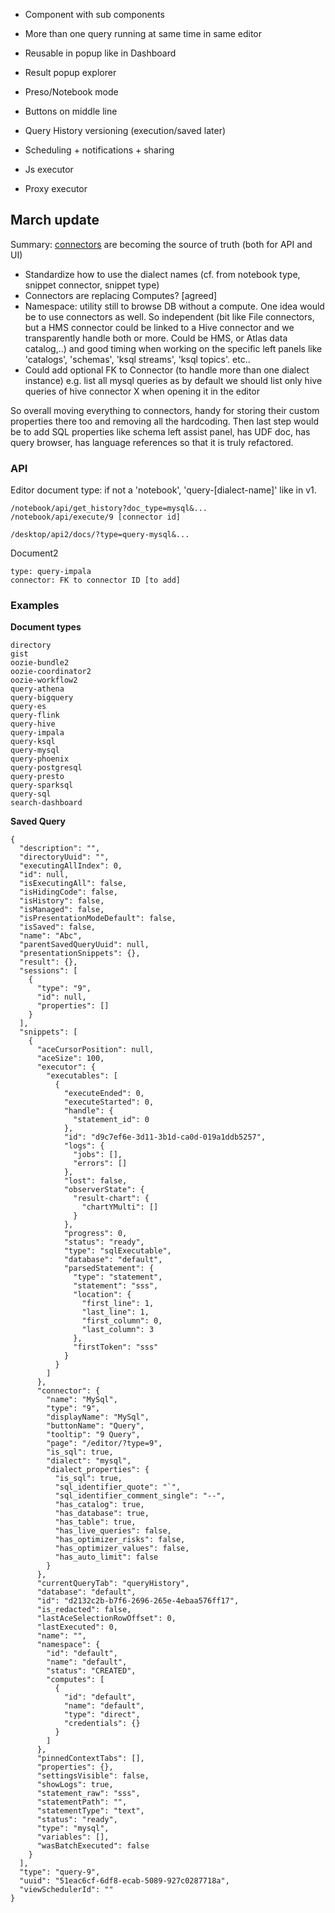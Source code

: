 

* Component with sub components
* More than one query running at same time in same editor
* Reusable in popup like in Dashboard
* Result popup explorer
* Preso/Notebook mode

* Buttons on middle line

* Query History versioning (execution/saved later)

* Scheduling + notifications + sharing

* Js executor
* Proxy executor

 ## March update

Summary: [connectors](docs/designs/connectors.md) are becoming the source of truth (both for API and UI)

* Standardize how to use the dialect names (cf. from notebook type, snippet connector, snippet type)
* Connectors are replacing Computes? [agreed]
* Namespace: utility still to browse DB without a compute. One idea would be to use connectors as well. So independent (bit like File connectors, but a HMS connector could be linked to a Hive connector and we transparently handle both or more. Could be HMS, or Atlas data catalog,..) and good timing when working on the specific left panels like 'catalogs', 'schemas', 'ksql streams', 'ksql topics'. etc..
* Could add optional FK to Connector (to handle more than one dialect instance) e.g. list all mysql queries as by default we should list only hive queries of hive connector X when opening it in the editor


So overall moving everything to connectors, handy for storing their custom properties there too and removing all the hardcoding. Then last step would be to add SQL properties like schema left assist panel, has UDF doc, has query browser, has language references so that it is truly refactored.

### API

Editor document type: if not a 'notebook', 'query-[dialect-name]' like in v1.

    /notebook/api/get_history?doc_type=mysql&...
    /notebook/api/execute/9 [connector id]

    /desktop/api2/docs/?type=query-mysql&...

Document2

    type: query-impala
    connector: FK to connector ID [to add]

### Examples

**Document types**

    directory
    gist
    oozie-bundle2
    oozie-coordinator2
    oozie-workflow2
    query-athena
    query-bigquery
    query-es
    query-flink
    query-hive
    query-impala
    query-ksql
    query-mysql
    query-phoenix
    query-postgresql
    query-presto
    query-sparksql
    query-sql
    search-dashboard


**Saved Query**

    {
      "description": "",
      "directoryUuid": "",
      "executingAllIndex": 0,
      "id": null,
      "isExecutingAll": false,
      "isHidingCode": false,
      "isHistory": false,
      "isManaged": false,
      "isPresentationModeDefault": false,
      "isSaved": false,
      "name": "Abc",
      "parentSavedQueryUuid": null,
      "presentationSnippets": {},
      "result": {},
      "sessions": [
        {
          "type": "9",
          "id": null,
          "properties": []
        }
      ],
      "snippets": [
        {
          "aceCursorPosition": null,
          "aceSize": 100,
          "executor": {
            "executables": [
              {
                "executeEnded": 0,
                "executeStarted": 0,
                "handle": {
                  "statement_id": 0
                },
                "id": "d9c7ef6e-3d11-3b1d-ca0d-019a1ddb5257",
                "logs": {
                  "jobs": [],
                  "errors": []
                },
                "lost": false,
                "observerState": {
                  "result-chart": {
                    "chartYMulti": []
                  }
                },
                "progress": 0,
                "status": "ready",
                "type": "sqlExecutable",
                "database": "default",
                "parsedStatement": {
                  "type": "statement",
                  "statement": "sss",
                  "location": {
                    "first_line": 1,
                    "last_line": 1,
                    "first_column": 0,
                    "last_column": 3
                  },
                  "firstToken": "sss"
                }
              }
            ]
          },
          "connector": {
            "name": "MySql",
            "type": "9",
            "displayName": "MySql",
            "buttonName": "Query",
            "tooltip": "9 Query",
            "page": "/editor/?type=9",
            "is_sql": true,
            "dialect": "mysql",
            "dialect_properties": {
              "is_sql": true,
              "sql_identifier_quote": "`",
              "sql_identifier_comment_single": "--",
              "has_catalog": true,
              "has_database": true,
              "has_table": true,
              "has_live_queries": false,
              "has_optimizer_risks": false,
              "has_optimizer_values": false,
              "has_auto_limit": false
            }
          },
          "currentQueryTab": "queryHistory",
          "database": "default",
          "id": "d2132c2b-b7f6-2696-265e-4ebaa576ff17",
          "is_redacted": false,
          "lastAceSelectionRowOffset": 0,
          "lastExecuted": 0,
          "name": "",
          "namespace": {
            "id": "default",
            "name": "default",
            "status": "CREATED",
            "computes": [
              {
                "id": "default",
                "name": "default",
                "type": "direct",
                "credentials": {}
              }
            ]
          },
          "pinnedContextTabs": [],
          "properties": {},
          "settingsVisible": false,
          "showLogs": true,
          "statement_raw": "sss",
          "statementPath": "",
          "statementType": "text",
          "status": "ready",
          "type": "mysql",
          "variables": [],
          "wasBatchExecuted": false
        }
      ],
      "type": "query-9",
      "uuid": "51eac6cf-6df8-ecab-5089-927c0287718a",
      "viewSchedulerId": ""
    }
